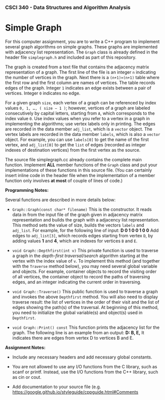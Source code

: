 ### CSCI 340 - Data Structures and Algorithm Analysis

# Simple Graph

For this computer assignment, you are to write a C++ program to implement several graph algorithms on simple graphs. These graphs are implemented with adjacency list representation. The `Graph` class is already defined in the header file `simplegraph.h` and included as part of this repository.

The graph is created from a text file that contains the adjacency matrix representation of a graph. The first line of the file is an integer `n` indicating the number of vertices in the graph. Next there is a `(n+1)×(n+1)` table where the first row and the first column are names of vertices. The table records edges of the graph. Integer `1` indicates an edge exists between a pair of vertices. Integer `0` indicates no edge.

For a given graph `size`, each vertex of a graph can be referenced by index values `0, 1, …, ( size − 1 )`; however, vertices of a graph are labeled consecutively by capital letters, starting from `A`, which corresponds to the index value `0`. Use index values when you refer to a vertex in a graph in implementing the algorithms; use vertex labels only in printing. The edges are recorded in the data member `adj_list`, which is a `vector` object. The vertex labels are recorded in the data member `labels`, which is also a `vector` object. For example, you can use `labels[0]` to get the name of the first vertex, and `adj_list[0]` to get the `list` of edges (recorded as integer indexes of destination vertices) from the first vertex as the source.
 
The source file simplegraph.cc already contains the complete main function. Implement **ALL** member functions of the `Graph` class and put your implementations of these functions in this source file. (You can certainly insert inline code in the header file when the implementation of a member function only involves **at most** of couple of lines of code.) 

**Programming Notes:**

Several functions are described in more details below:

- `Graph::Graph(const char* filename)` This is the constructor. It reads data in from the input file of the graph given in adjacency matrix representation and builds the graph with a adjacency list representation. This method sets the value of size, builds the vectors `labels` and `adj_list`. For example, for the following line of input: **D       0       1       0       0       1       0       0**
Add edges to `adj_list[3]`, which records edges starting from vertex `D`, by adding values **1** and **4**, which are indexes for vertices `B` and `E`.

- `void Graph::Depthfirst(int v)` This private function is used to traverse a graph in the *depth-first traversal/search* algorithm starting at the vertex with the index value of `v`. To implement this method (and together with the `Traverse` method below), you may need several global variable and objects. For example, container objects to record the visiting order of all vertices, the container object to record the paths of traversing edges, and an integer indicating the current order in traversing.

- `void Graph::Traverse()` This public function is used to traverse a graph and invokes the above `Depthfirst` method. You will also need to display traverse result: the list of vertices in the order of their visit and the list of edges showing the path(s) of the traversal. At beginning of this method, you need to initialize the global variable(s) and object(s) used in `Depthfirst`.

- `void Graph::Print() const` This function prints the adjacency list for the graph. The following line is an example from an output: **D: B, E,** It indicates there are edges from vertex D to vertices B and E.

**Assignment Notes:**

- Include any necessary headers and add necessary global constants.

- You are not allowed to use any I/O functions from the C library, such as scanf or printf. Instead, use the I/O functions from the C++ library, such as cin or cout.

- Add documentation to your source file (e.g. https://google.github.io/styleguide/cppguide.html#Comments